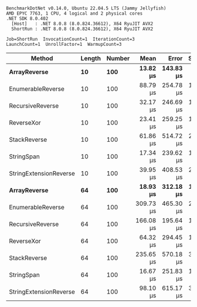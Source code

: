 ```

BenchmarkDotNet v0.14.0, Ubuntu 22.04.5 LTS (Jammy Jellyfish)
AMD EPYC 7763, 1 CPU, 4 logical and 2 physical cores
.NET SDK 8.0.402
  [Host]   : .NET 8.0.8 (8.0.824.36612), X64 RyuJIT AVX2
  ShortRun : .NET 8.0.8 (8.0.824.36612), X64 RyuJIT AVX2

Job=ShortRun  InvocationCount=1  IterationCount=3  
LaunchCount=1  UnrollFactor=1  WarmupCount=3  

```
| Method                 | Length | Number | Mean      | Error     | StdDev    | Median     | Min        | Max       | Allocated |
|----------------------- |------- |------- |----------:|----------:|----------:|-----------:|-----------:|----------:|----------:|
| **ArrayReverse**           | **10**     | **100**    |  **13.82 μs** | **143.83 μs** |  **7.884 μs** |  **11.441 μs** |   **7.403 μs** |  **22.62 μs** |  **10.09 KB** |
| EnumerableReverse      | 10     | 100    |  88.79 μs | 254.78 μs | 13.966 μs |  94.055 μs |  72.957 μs |  99.36 μs |  25.72 KB |
| RecursiveReverse       | 10     | 100    |  32.17 μs | 246.69 μs | 13.522 μs |  26.741 μs |  22.202 μs |  47.56 μs |  33.53 KB |
| ReverseXor             | 10     | 100    |  23.41 μs | 259.25 μs | 14.211 μs |  15.559 μs |  14.859 μs |  39.81 μs |  10.09 KB |
| StackReverse           | 10     | 100    |  61.86 μs | 514.72 μs | 28.214 μs |  45.726 μs |  45.415 μs |  94.44 μs |  31.19 KB |
| StringSpan             | 10     | 100    |  17.34 μs | 239.62 μs | 13.134 μs |   9.938 μs |   9.568 μs |  32.50 μs |   5.41 KB |
| StringExtensionReverse | 10     | 100    |  39.95 μs | 408.53 μs | 22.393 μs |  27.472 μs |  26.580 μs |  65.80 μs |  28.84 KB |
| **ArrayReverse**           | **64**     | **100**    |  **18.93 μs** | **312.18 μs** | **17.112 μs** |   **9.438 μs** |   **8.667 μs** |  **38.68 μs** |  **30.41 KB** |
| EnumerableReverse      | 64     | 100    | 309.73 μs | 465.30 μs | 25.505 μs | 310.402 μs | 283.902 μs | 334.90 μs |  59.31 KB |
| RecursiveReverse       | 64     | 100    | 166.08 μs | 195.64 μs | 10.723 μs | 161.503 μs | 158.407 μs | 178.33 μs | 560.88 KB |
| ReverseXor             | 64     | 100    |  64.32 μs | 294.45 μs | 16.140 μs |  59.392 μs |  51.226 μs |  82.36 μs |  30.41 KB |
| StackReverse           | 64     | 100    | 235.65 μs | 570.18 μs | 31.254 μs | 230.260 μs | 207.448 μs | 269.25 μs |  88.22 KB |
| StringSpan             | 64     | 100    |  16.67 μs | 251.83 μs | 13.804 μs |   8.936 μs |   8.475 μs |  32.61 μs |  15.56 KB |
| StringExtensionReverse | 64     | 100    |  98.10 μs | 615.17 μs | 33.720 μs |  79.629 μs |  77.645 μs | 137.02 μs |  68.69 KB |
